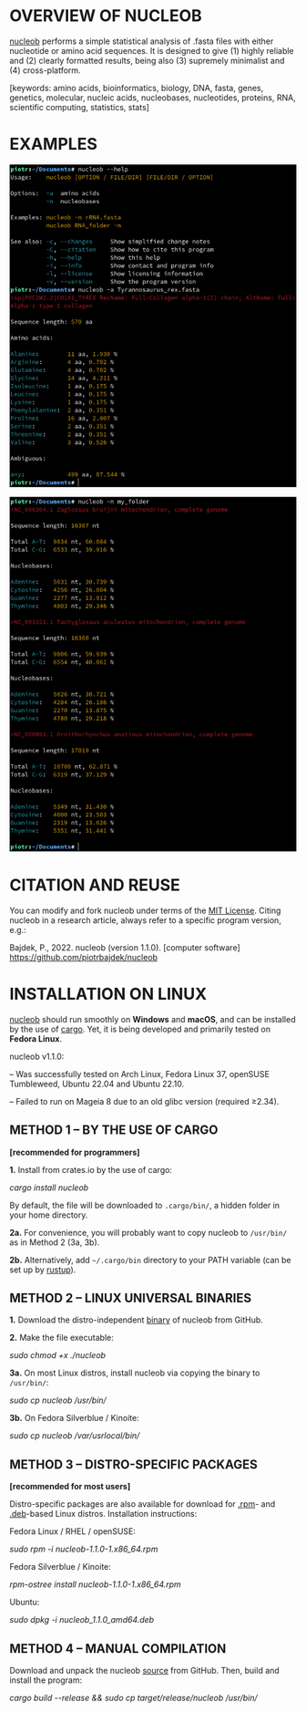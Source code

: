 # OVERVIEW OF NUCLEOB

[nucleob](https://github.com/piotrbajdek/nucleob) performs a simple statistical analysis of .fasta files with either nucleotide or amino acid sequences. It is designed to give (1) highly reliable and (2) clearly formatted results, being also (3) supremely minimalist and (4) cross-platform.

[keywords: amino acids, bioinformatics, biology, DNA, fasta, genes, genetics, molecular, nucleic acids, nucleobases, nucleotides, proteins, RNA, scientific computing, statistics, stats]

# EXAMPLES

![example-image-1](https://github.com/piotrbajdek/nucleob/blob/main/docs/images/example-image-1.png?raw=true)

![example-image-2](https://github.com/piotrbajdek/nucleob/blob/main/docs/images/example-image-2.png?raw=true)

# CITATION AND REUSE

You can modify and fork nucleob under terms of the [MIT License](https://github.com/piotrbajdek/nucleob/blob/main/LICENSE.md). Citing nucleob in a research article, always refer to a specific program version, e.g.:

Bajdek, P., 2022. nucleob (version 1.1.0). [computer software] https://github.com/piotrbajdek/nucleob

# INSTALLATION ON LINUX

[nucleob](https://github.com/piotrbajdek/nucleob) should run smoothly on **Windows** and **macOS**, and can be installed by the use of [cargo](https://www.rust-lang.org/tools/install). Yet, it is being developed and primarily tested on **Fedora Linux**.

nucleob v1.1.0:

– Was successfully tested on Arch Linux, Fedora Linux 37, openSUSE Tumbleweed, Ubuntu 22.04 and Ubuntu 22.10.

– Failed to run on Mageia 8 due to an old glibc version (required ≥2.34).

## METHOD 1 – BY THE USE OF CARGO

**[recommended for programmers]**

**1.** Install from crates.io by the use of cargo:

_cargo install nucleob_

By default, the file will be downloaded to `.cargo/bin/`, a hidden folder in your home directory.

**2a.** For convenience, you will probably want to copy nucleob to `/usr/bin/` as in Method 2 (3a, 3b).

**2b.** Alternatively, add `~/.cargo/bin` directory to your PATH variable (can be set up by [rustup](https://www.rust-lang.org/tools/install)).

## METHOD 2 – LINUX UNIVERSAL BINARIES

**1.** Download the distro-independent [binary](https://github.com/piotrbajdek/nucleob/releases/download/v1.1.0/nucleob) of nucleob from GitHub.

**2.** Make the file executable:

_sudo chmod +x ./nucleob_

**3a.** On most Linux distros, install nucleob via copying the binary to `/usr/bin/`:

_sudo cp nucleob /usr/bin/_

**3b.** On Fedora Silverblue / Kinoite:

_sudo cp nucleob /var/usrlocal/bin/_

## METHOD 3 – DISTRO-SPECIFIC PACKAGES

**[recommended for most users]**

Distro-specific packages are also available for download for [.rpm](https://github.com/piotrbajdek/nucleob/releases/download/v1.1.0/nucleob-1.1.0-1.x86_64.rpm)- and [.deb](https://github.com/piotrbajdek/nucleob/releases/download/v1.1.0/nucleob_1.1.0_amd64.deb)-based Linux distros. Installation instructions:

Fedora Linux / RHEL / openSUSE:

_sudo rpm -i nucleob-1.1.0-1.x86_64.rpm_

Fedora Silverblue / Kinoite:

_rpm-ostree install nucleob-1.1.0-1.x86_64.rpm_

Ubuntu:

_sudo dpkg -i nucleob_1.1.0_amd64.deb_

## METHOD 4 – MANUAL COMPILATION

Download and unpack the nucleob [source](https://github.com/piotrbajdek/nucleob/archive/refs/tags/v1.1.0.zip) from GitHub. Then, build and install the program:

_cargo build \--release && sudo cp target/release/nucleob /usr/bin/_
